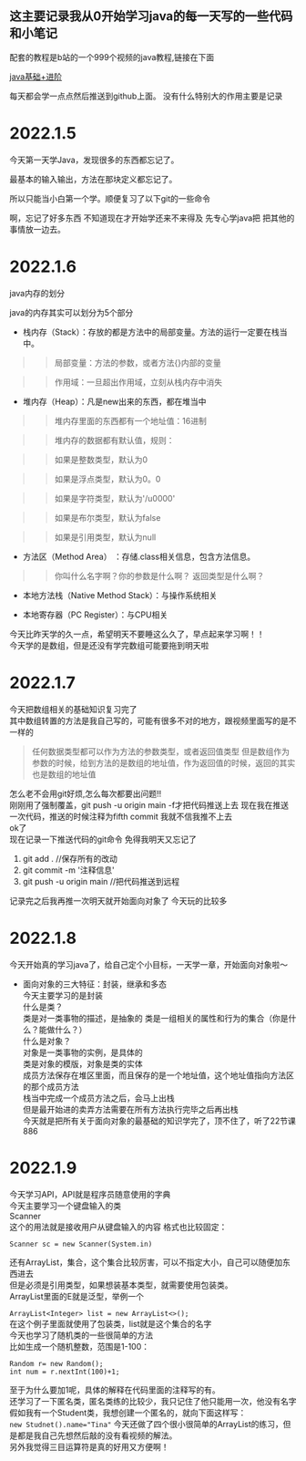 ## 这主要记录我从0开始学习java的每一天写的一些代码和小笔记  



配套的教程是b站的一个999个视频的java教程,链接在下面  


[java基础+进阶](https://www.bilibili.com/video/BV1uJ411k7wy?p=84&spm_id_from=pageDriver)  
  
每天都会学一点点然后推送到github上面。
没有什么特别大的作用主要是记录  

# 2022.1.5
今天第一天学Java，发现很多的东西都忘记了。  

最基本的输入输出，方法在那块定义都忘记了。  

所以只能当小白第一个学。顺便复习了以下git的一些命令  

啊，忘记了好多东西
不知道现在才开始学还来不来得及
先专心学java把
把其他的事情放一边去。  

# 2022.1.6
java内存的划分  

java的内存其实可以划分为5个部分  

+ 栈内存（Stack）：存放的都是方法中的局部变量。方法的运行一定要在栈当中。  



>> 局部变量：方法的参数，或者方法{}内部的变量  

>> 作用域：一旦超出作用域，立刻从栈内存中消失  


+ 堆内存（Heap）：凡是new出来的东西，都在堆当中  



  
>> 堆内存里面的东西都有一个地址值：16进制  

>> 堆内存的数据都有默认值，规则：    

>> 如果是整数类型，默认为0  

>> 如果是浮点类型，默认为0。0  

>> 如果是字符类型，默认为'/u0000'  

>> 如果是布尔类型，默认为false  
 
>> 如果是引用类型，默认为null  

+ 方法区（Method Area） ：存储.class相关信息，包含方法信息。  
>> 你叫什么名字啊？你的参数是什么啊？ 返回类型是什么啊？

+ 本地方法栈（Native Method Stack）：与操作系统相关  

+ 本地寄存器（PC Register）：与CPU相关




今天比昨天学的久一点，希望明天不要睡这么久了，早点起来学习啊！！  
今天学的是数组，但是还没有学完数组可能要拖到明天啦  
# 2022.1.7
 今天把数组相关的基础知识复习完了  
 其中数组转置的方法是我自己写的，可能有很多不对的地方，跟视频里面写的是不一样的
> 任何数据类型都可以作为方法的参数类型，或者返回值类型
> 但是数组作为参数的时候，给到方法的是数组的地址值，作为返回值的时候，返回的其实也是数组的地址值  

怎么老不会用git好烦,怎么每次都要出问题!!  
刚刚用了强制覆盖，git push -u origin main -f才把代码推送上去
现在我在推送一次代码，推送的时候注释为fifth commit  我就不信我推不上去  
ok了  
现在记录一下推送代码的git命令 免得我明天又忘记了  
1.  git add . //保存所有的改动
2.  git commit -m '注释信息'
3.  git push -u origin main //把代码推送到远程  

记录完之后我再推一次明天就开始面向对象了 今天玩的比较多  
# 2022.1.8
今天开始真的学习java了，给自己定个小目标，一天学一章，开始面向对象啦～
+ 面向对象的三大特征：封装，继承和多态  
今天主要学习的是封装  
什么是类？  
类是对一类事物的描述，是抽象的
类是一组相关的属性和行为的集合（你是什么？能做什么？）  
什么是对象？  
对象是一类事物的实例，是具体的  
类是对象的模版，对象是类的实体  
成员方法保存在堆区里面，而且保存的是一个地址值，这个地址值指向方法区的那个成员方法  
栈当中完成一个成员方法之后，会马上出栈  
但是最开始进的卖弄方法需要在所有方法执行完毕之后再出栈  
今天就是把所有关于面向对象的最基础的知识学完了，顶不住了，听了22节课 886
# 2022.1.9
今天学习API，API就是程序员随意使用的字典  
今天主要学习一个键盘输入的类  
Scanner    
这个的用法就是接收用户从键盘输入的内容  格式也比较固定：  

`Scanner sc = new Scanner(System.in)`  


还有ArrayList，集合，这个集合比较厉害，可以不指定大小，自己可以随便加东西进去  
但是必须是引用类型，如果想装基本类型，就需要使用包装类。    
ArrayList<E>里面的E就是泛型，举例一个  

`ArrayList<Integer> list = new ArrayList<>();`  
在这个例子里面就使用了包装类，list就是这个集合的名字  
今天也学习了随机类的一些很简单的方法  
比如生成一个随机整数，范围是1-100：
```
Random r= new Random();
int num = r.nextInt(100)+1;
```  
至于为什么要加1呢，具体的解释在代码里面的注释写的有。  
还学习了一下匿名类，匿名类练的比较少，我只记住了他只能用一次，他没有名字  
假如我有一个Student类，我想创建一个匿名的，就向下面这样写：  
` new Studnet().name="Tina" `
今天还做了四个很小很简单的ArrayList的练习，但是都是我自己先想然后敲的没有看视频的解法。  
另外我觉得三目运算符是真的好用又方便啊！  




